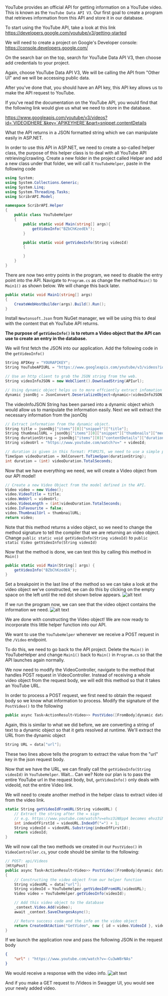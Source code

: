 YouTube provides an official API for getting information on a YouTube video. This is known as the `YouTube Data API V3`. Our first goal to create a program that retrieves information from this API and store it in our database.

To start using the YouTube API, take a look at this link
https://developers.google.com/youtube/v3/getting-started

We will need to create a project on Google's Developer console: https://console.developers.google.com/

On the search bar on the top, search for YouTube Data API V3, then choose add credentials to your project.

Again, choose YouTube Data API V3, We will be calling the API from "Other UI" and we will be accessing public data.

After you've done that, you should have an API key, this API key allows us to make the API request to YouTube.

If you've read the documentation on the YouTube API, you would find that the following link would give us what we need to store in the database.

https://www.googleapis.com/youtube/v3/videos?id=`VIDEOIDHERE`&key=`APIKEYHERE`&part=snippet,contentDetails

What the API returns in a JSON formatted string which we can manipulate easily in ASP.NET.

In order to use this API in ASP.NET, we need to create a so-called helper class, the purpose of this helper class is to deal with all YouTube API retrieving/crawling. Create a new folder in the project called Helper and add a new class under that folder, we will call it `YouTubeHelper`, paste in the following code

```C#
using System;
using System.Collections.Generic;
using System.Linq;
using System.Threading.Tasks;
using ScribrAPI.Model;

namespace ScribrAPI.Helper
{
    public class YouTubeHelper
    {
        public static void Main(string[] args){
            getVideoInfo("BZbChKzedEk");
        }

        public static void getVideoInfo(String videoId)
        {

        }
    }
}
```

There are now two entry points in the program, we need to disable the entry point into the API. Navigate to `Program.cs` as change the method `Main()` to `Main1()` as shown below. We will change this back later.

```C#
public static void Main1(string[] args)
{
    CreateWebHostBuilder(args).Build().Run();
}
``` 


Install `Newtonsoft.Json` from NuGet manager, we will be using this to deal with the content that eh YouTube API returns.

**The purpose of `getVideoInfo()` is to return a Video object that the API can use to create an entry in the database.**

We will first fetch the JSON into our application. Add the following code in the `getVideoInfo()`

```C#
String APIKey = "YOURAPIKEY";
String YouTubeAPIURL = "https://www.googleapis.com/youtube/v3/videos?id=" + videoId + "&key=" + APIKey + "&part=snippet,contentDetails";

// Use an http client to grab the JSON string from the web.
String videoInfoJSON = new WebClient().DownloadString(APIurl);

// Using dynamic object helps us to more effciently extract infomation from a large JSON String.
dynamic jsonObj = JsonConvert.DeserializeObject<dynamic>(videoInfoJSON);
```

The videoInfoJSON String has been parsed into a dynamic object which would allow us to manipulate the information easily. Next we will extract the necessary information from the jsonObj

```C#
// Extract information from the dynamic object.
String title = jsonObj["items"][0]["snippet"]["title"];
String thumbnailURL = jsonObj["items"][0]["snippet"]["thumbnails"]["medium"]["url"];
String durationString = jsonObj["items"][0]["contentDetails"]["duration"];
String videoUrl = "https://www.youtube.com/watch?v=" + videoId;

// duration is given in this format: PT4M17S, we need to use a simple parser to get the duration in seconds.
TimeSpan videoDuration = XmlConvert.ToTimeSpan(durationString);
int duration = (int) videoDuration.TotalSeconds;
```

Now that we have everything we need, we will create a Video object from our API model!
```C#
// Create a new Video Object from the model defined in the API.
Video video = new Video();
video.VideoTitle = title;
video.WebUrl = videoUrl;
video.VideoLength = (int)videoDuration.TotalSeconds;
video.IsFavourite = false;
video.ThumbnailUrl = thumbnailURL;
return video;
```

Note that this method returns a video object, so we need to change the method signature to tell the compiler that we are returning an video object. Change `public static void getVideoInfo(String videoId)` to `public static Video getVideoInfo(String videoId)`

Now that the method is done, we can test this by calling this method in `Main()`
```C#
public static void Main(String[] args) {
    getVideoInfo("BZbChKzedEk");
}
```

Set a breakpoint in the last line of the method so we can take a look at the video object we've constructed, we can do this by clicking on the empty space on the left until the red dot shown below appears.
![alt text](Images/setBreakpoint.PNG "setBreakpoint")

If we run the program now, we can see that the video object contains the information we need.
![alt text](Images/videoObject.PNG "videoObject")

We are done with constructing the Video object! We are now ready to incorporate this little helper function into our API.

We want to use the `YouTubeHelper` whenever we receive a POST request in the `/Video` endpoint.

To do this, we need to go back to the API project.
Delete the `Main()` in YouTubeHelper and change `Main1()` back to `Main()` in `Program.cs` so that the API launches again normally.


We now need to modify the VideoController, navigate to the method that handles POST request in VideoController. Instead of receiving a whole video object from the request body, we will edit this method so that it takes an YouTube URL.

In order to process a POST request, we first need to obtain the request body so we know what information to process. Modify the signature of the `PostVideo()` to the following
```c#
public async Task<ActionResult<Video>> PostVideo([FromBody]dynamic data)
```
Again, this is similar to what we did before, we are converting a string of text to a dynamic object so that it gets resolved at runtime.
We'll extract the URL from the dynamic object

```C#
String URL = data["url"];
```

These two lines above tells the program to extract the value from the "url" key in the json request body.

Now that we have the URL, we can finally call the `getVideoInfo(String videoId)` in `YouTubeHelper`. Wait... Can we? Note our plan is to pass the entire YouTube url in the request body, but, `getVideoInfo()` only deals with videoId, not the entire Video link.

We will need to create another method in the helper class to extract video id from the video link.

```C#
static String getVideoIdFromURL(String videoURL) {
    // Extract the string after the = sign
    // e.g. https://www.youtube.com/watch?v=ehvz3iN8pp4 becomes ehvz3iN8pp4 
    int indexOfFirstId = videoURL.IndexOf("=") + 1;
    String videoId = videoURL.Substring(indexOfFirstId);
    return videoId;
}
```

We will now call the two methods we created in our `PostVideo()` in `VideoController.cs`, your code should be similar to the following:
```C#
// POST: api/Videos
[HttpPost]
public async Task<ActionResult<Video>> PostVideo([FromBody]dynamic data)
{
    // Constructing the video object from our helper function
    String videoURL = data["url"];
    String videoId = YouTubeHelper.getVideoIdFromURL(videoURL);
    Video video = YouTubeHelper.getVideoInfo(videoId);

    // Add this video object to the database
    _context.Video.Add(video);
    await _context.SaveChangesAsync();

    // Return success code and the info on the video object
    return CreatedAtAction("GetVideo", new { id = video.VideoId }, video);
}
```
If we launch the application now and pass the following JSON in the request body
```JSON
{
    "url" : "https://www.youtube.com/watch?v=-Cu3wW8rNAs"
}
```

We would receive a response with the video info.
![alt text](Images/PostVideoJson.PNG "PostVideo JSON response")

And if you make a GET request to /Videos in Swagger UI, you would see your newly added video.